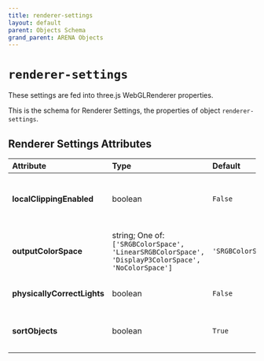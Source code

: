 ```yaml
---
title: renderer-settings
layout: default
parent: Objects Schema
grand_parent: ARENA Objects
---
```


<!--CAUTION: This file is autogenerated from https://github.com/arenaxr/arena-schemas. Changes made here may be overwritten.-->


`renderer-settings`
===================


These settings are fed into three.js WebGLRenderer properties.

This is the schema for Renderer Settings, the properties of object `renderer-settings`.

Renderer Settings Attributes
-----------------------------

|Attribute|Type|Default|Description|Required|
| :--- | :--- | :--- | :--- | :--- |
|**localClippingEnabled**|boolean|```False```|Defines whether the renderer respects object-level clipping planes.|No|
|**outputColorSpace**|string; One of: ```['SRGBColorSpace', 'LinearSRGBColorSpace', 'DisplayP3ColorSpace', 'NoColorSpace']```|```'SRGBColorSpace'```|Defines the output color space of the renderer (three.js default is SRGBColorSpace).|Yes|
|**physicallyCorrectLights**|boolean|```False```|Whether to use physically correct lighting mode.|No|
|**sortObjects**|boolean|```True```|Defines whether the renderer should sort objects.|No|
